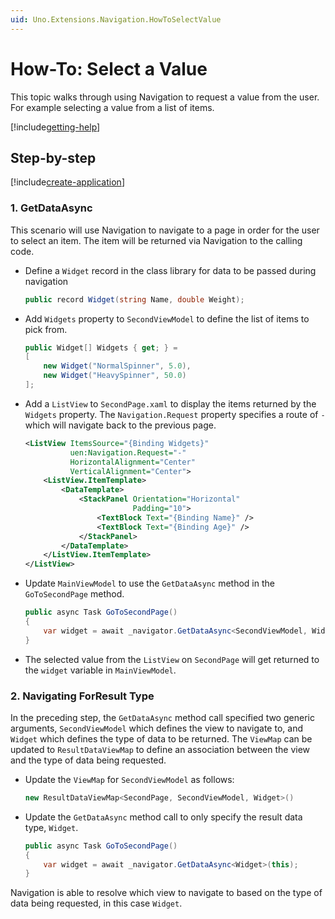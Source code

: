 ```yaml
---
uid: Uno.Extensions.Navigation.HowToSelectValue
---
```

# How-To: Select a Value

This topic walks through using Navigation to request a value from the user. For example selecting a value from a list of items.

[!include[getting-help](../includes/mvvm-approach.md)]

## Step-by-step

[!include[create-application](../includes/create-application.md)]

### 1. GetDataAsync

This scenario will use Navigation to navigate to a page in order for the user to select an item. The item will be returned via Navigation to the calling code.

- Define a `Widget` record in the class library for data to be passed during navigation

    ```csharp
    public record Widget(string Name, double Weight);
    ```

- Add `Widgets` property to `SecondViewModel` to define the list of items to pick from.

    ```csharp
    public Widget[] Widgets { get; } =
    [
        new Widget("NormalSpinner", 5.0),
        new Widget("HeavySpinner", 50.0)
    ];
    ```

- Add a `ListView` to `SecondPage.xaml` to display the items returned by the `Widgets` property. The `Navigation.Request` property specifies a route of `-` which will navigate back to the previous page.

    ```xml
    <ListView ItemsSource="{Binding Widgets}"
              uen:Navigation.Request="-"
              HorizontalAlignment="Center"
              VerticalAlignment="Center">
        <ListView.ItemTemplate>
            <DataTemplate>
                <StackPanel Orientation="Horizontal"
                            Padding="10">
                    <TextBlock Text="{Binding Name}" />
                    <TextBlock Text="{Binding Age}" />
                </StackPanel>
            </DataTemplate>
        </ListView.ItemTemplate>
    </ListView>
    ```

- Update `MainViewModel` to use the `GetDataAsync` method in the `GoToSecondPage` method.

    ```csharp
    public async Task GoToSecondPage()
    {
        var widget = await _navigator.GetDataAsync<SecondViewModel, Widget>(this);
    }
    ```

- The selected value from the `ListView` on `SecondPage` will get returned to the `widget` variable in `MainViewModel`.

### 2. Navigating ForResult Type

In the preceding step, the `GetDataAsync` method call specified two generic arguments, `SecondViewModel` which defines the view to navigate to, and `Widget` which defines the type of data to be returned. The `ViewMap` can be updated to `ResultDataViewMap` to define an association between the view and the type of data being requested.

- Update the `ViewMap` for `SecondViewModel` as follows:

    ```csharp
    new ResultDataViewMap<SecondPage, SecondViewModel, Widget>()
    ```

- Update the `GetDataAsync` method call to only specify the result data type, `Widget`.

    ```csharp
    public async Task GoToSecondPage()
    {
        var widget = await _navigator.GetDataAsync<Widget>(this);
    }
    ```

Navigation is able to resolve which view to navigate to based on the type of data being requested, in this case `Widget`.

